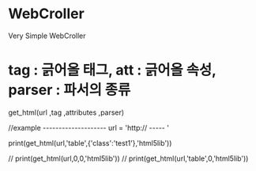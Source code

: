 # WebCroller
Very Simple WebCroller

# tag : 긁어올 태그, att : 긁어올 속성, parser : 파서의 종류
get_html(url ,tag ,attributes ,parser)


//example --------------------
url = 'http:// ----- '

print(get_html(url,'table',{'class':'test1'},'html5lib'))

// print(get_html(url,0,0,'html5lib'))
// print(get_html(url,'table',0,'html5lib'))

